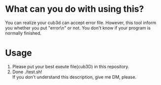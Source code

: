 # What can you do with using this?  
You can realize your cub3d can accept error file. 
However, this tool inform you whether you put "error\n" or not. 
You don't know if your program is normally finished.

# Usage  
1. Please put your best exeute file(cub3D) in this repository.  
2. Done ./test.sh!   
If you don't understand this description, give me DM, please. 
